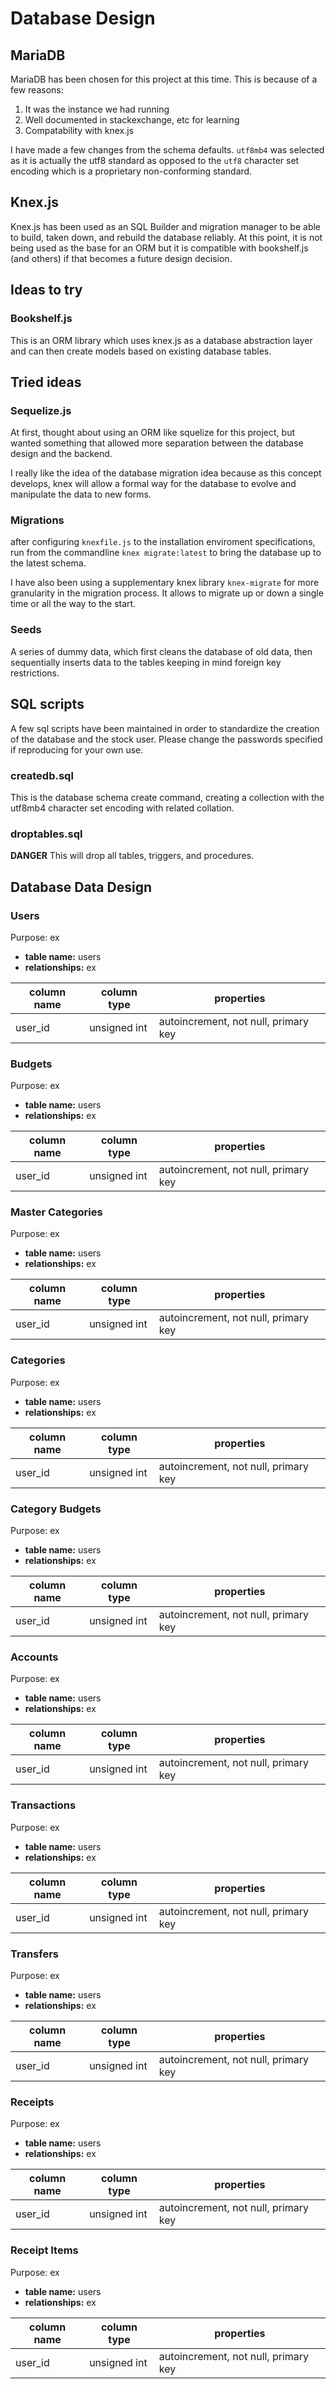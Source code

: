 # Database Design

## MariaDB

MariaDB has been chosen for this project at this time.  This is because of a few reasons:

1. It was the instance we had running
2. Well documented in stackexchange, etc for learning
3. Compatability with knex.js

I have made a few changes from the schema defaults.  `utf8mb4` was selected as it is actually the utf8 standard as opposed to the `utf8` character set encoding which is a proprietary non-conforming standard.

## Knex.js

Knex.js has been used as an SQL Builder and migration manager to be able to build, taken down, and rebuild the database reliably.  At this point, it is not being used as the base for an ORM but it is compatible with bookshelf.js (and others) if that becomes a future design decision.

## Ideas to try

### Bookshelf.js

This is an ORM library which uses knex.js as a database abstraction layer and can then create models based on existing database tables.

## Tried ideas

### Sequelize.js

At first, thought about using an ORM like squelize for this project, but wanted something that allowed more separation between the database design and the backend.

I really like the idea of the database migration idea because as this concept develops, knex will allow a formal way for the database to evolve and manipulate the data to new forms.

### Migrations

after configuring `knexfile.js` to the installation enviroment specifications, run from the commandline `knex migrate:latest` to bring the database up to the latest schema.

I have also been using a supplementary knex library `knex-migrate` for more granularity in the migration process.  It allows to migrate up or down a single time or all the way to the start.

### Seeds

A series of dummy data, which first cleans the database of old data, then sequentially inserts data to the tables keeping in mind foreign key restrictions.

## SQL scripts

A few sql scripts have been maintained in order to standardize the creation of the database and the stock user.  Please change the passwords specified if reproducing for your own use.

### createdb.sql

This is the database schema create command, creating a collection with the utf8mb4 character set encoding with related collation.

### droptables.sql

**DANGER** This will drop all tables, triggers, and procedures.

## Database Data Design

### Users

Purpose: ex

- **table name:** users
- **relationships:** ex

| column name | column type | properties |
|-------------|-------------|------------|
| user_id | unsigned int | autoincrement, not null, primary key |

### Budgets

Purpose: ex

- **table name:** users
- **relationships:** ex

| column name | column type | properties |
|-------------|-------------|------------|
| user_id | unsigned int | autoincrement, not null, primary key |

### Master Categories

Purpose: ex

- **table name:** users
- **relationships:** ex

| column name | column type | properties |
|-------------|-------------|------------|
| user_id | unsigned int | autoincrement, not null, primary key |

### Categories

Purpose: ex

- **table name:** users
- **relationships:** ex

| column name | column type | properties |
|-------------|-------------|------------|
| user_id | unsigned int | autoincrement, not null, primary key |

### Category Budgets

Purpose: ex

- **table name:** users
- **relationships:** ex

| column name | column type | properties |
|-------------|-------------|------------|
| user_id | unsigned int | autoincrement, not null, primary key |

### Accounts

Purpose: ex

- **table name:** users
- **relationships:** ex

| column name | column type | properties |
|-------------|-------------|------------|
| user_id | unsigned int | autoincrement, not null, primary key |

### Transactions

Purpose: ex

- **table name:** users
- **relationships:** ex

| column name | column type | properties |
|-------------|-------------|------------|
| user_id | unsigned int | autoincrement, not null, primary key |

### Transfers

Purpose: ex

- **table name:** users
- **relationships:** ex

| column name | column type | properties |
|-------------|-------------|------------|
| user_id | unsigned int | autoincrement, not null, primary key |

### Receipts

Purpose: ex

- **table name:** users
- **relationships:** ex

| column name | column type | properties |
|-------------|-------------|------------|
| user_id | unsigned int | autoincrement, not null, primary key |

### Receipt Items

Purpose: ex

- **table name:** users
- **relationships:** ex

| column name | column type | properties |
|-------------|-------------|------------|
| user_id | unsigned int | autoincrement, not null, primary key |